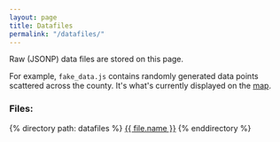 ```yaml
---
layout: page
title: Datafiles
permalink: "/datafiles/"
---
```


Raw (JSONP) data files are stored on this page.

For example, `fake_data.js` contains randomly generated data points scattered across the county. 
It's what's currently displayed on the [map](/map).

### Files:
{% directory path: datafiles %}
  <a href="{{ file.url }}" >{{ file.name }}</a>
{% enddirectory %}
